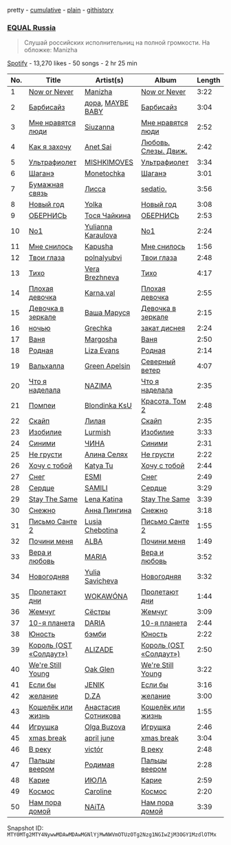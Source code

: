 pretty - [cumulative](/playlists/cumulative/37i9dQZF1DWWgdl6IRdIlO.md) - [plain](/playlists/plain/37i9dQZF1DWWgdl6IRdIlO) - [githistory](https://github.githistory.xyz/mackorone/spotify-playlist-archive/blob/main/playlists/plain/37i9dQZF1DWWgdl6IRdIlO)

### [EQUAL Russia](https://open.spotify.com/playlist/37i9dQZF1DWWgdl6IRdIlO)

> Слушай российских исполнительниц на полной громкости\. На обложке: Manizha

[Spotify](https://open.spotify.com/user/spotify) - 13,270 likes - 50 songs - 2 hr 25 min

| No. | Title | Artist(s) | Album | Length |
|---|---|---|---|---|
| 1 | [Now or Never](https://open.spotify.com/track/01riW7SzFIgnRk6gpOx5ZV) | [Manizha](https://open.spotify.com/artist/1Y53ZUhXBydAzILo4Qa0s1) | [Now or Never](https://open.spotify.com/album/0eCOfBgRoZdxy2HH0xhyuZ) | 3:22 |
| 2 | [Барбисайз](https://open.spotify.com/track/1AMf9lmFOmLmb0e57QB78e) | [дора](https://open.spotify.com/artist/2eiThpX5zH6LFmqP2HY1hL), [MAYBE BABY](https://open.spotify.com/artist/2u3ZpvdeLOLg3mIvQg0jZh) | [Барбисайз](https://open.spotify.com/album/3ONBhOKlsQ6MTyaWlM7EJE) | 3:04 |
| 3 | [Мне нравятся люди](https://open.spotify.com/track/5q9CIm5gpsl8P4bHzGmGsd) | [Siuzanna](https://open.spotify.com/artist/6Gk9dBiOslC7BfljIWmzj2) | [Мне нравятся люди](https://open.spotify.com/album/7MojnAvU91hJiLVAPQloRE) | 2:52 |
| 4 | [Как я захочу](https://open.spotify.com/track/3qeFo1ZTyQUQfHh221Zy12) | [Anet Sai](https://open.spotify.com/artist/36zuRyk8TRIW3TX6ocDcZU) | [Любовь\. Слезы\. Движ.](https://open.spotify.com/album/2zdB0u65TbPcCI7Z2b4Vea) | 2:42 |
| 5 | [Ультрафиолет](https://open.spotify.com/track/7FoerYSbSkdt0KJXK7GN7T) | [MISHKIMOVES](https://open.spotify.com/artist/3tPi8PgEaRRBE1KImqZJXY) | [Ультрафиолет](https://open.spotify.com/album/1PtnuNdKjw9EFwbMANfcTe) | 3:34 |
| 6 | [Шаганэ](https://open.spotify.com/track/135alLHYc5x2s7Lskg86QH) | [Monetochka](https://open.spotify.com/artist/0yp6xP5xe1qarfugfTixOK) | [Шаганэ](https://open.spotify.com/album/01hGNUwx6eY34HjoZCipgo) | 3:01 |
| 7 | [Бумажная связь](https://open.spotify.com/track/2BZhLzJNBHxxJvp04ieUOB) | [Лисса](https://open.spotify.com/artist/7JlgSWCSNCfzauyfa6Et1Q) | [sedatio.](https://open.spotify.com/album/0EtU9iXHJFgp8JVfRrLa75) | 3:56 |
| 8 | [Новый год](https://open.spotify.com/track/1DCJf7Xp73NgBKQSGe5bIu) | [Yolka](https://open.spotify.com/artist/1PAvmfu0TKYSVVWGl3uJNC) | [Новый год](https://open.spotify.com/album/77JfsvvtwenTx1hNg6Cia3) | 3:08 |
| 9 | [ОБЕРНИСЬ](https://open.spotify.com/track/3g1ABTEg1YeB32vi0Lsyf0) | [Тося Чайкина](https://open.spotify.com/artist/2Ibq1kUPUhSjoJVrvZEMrj) | [ОБЕРНИСЬ](https://open.spotify.com/album/2OFYsdakD3fixfV9pUngDO) | 2:53 |
| 10 | [No1](https://open.spotify.com/track/3tQWWY0beHO1rcDQjVBuSY) | [Yulianna Karaulova](https://open.spotify.com/artist/09tP2EPNNwU20jaHUgXBG2) | [No1](https://open.spotify.com/album/5ULtgAzvb9dKGI1jVTCi3P) | 2:24 |
| 11 | [Мне снилось](https://open.spotify.com/track/500XAjeZEFN1aTIm5z9Vo5) | [Kapusha](https://open.spotify.com/artist/4sJgqS19Zyls1vfbmj6pxr) | [Мне снилось](https://open.spotify.com/album/1af67NQveNO1rBIaK7Dcp5) | 1:56 |
| 12 | [Твои глаза](https://open.spotify.com/track/6Hlzc8m1gecVu356KjXTXZ) | [polnalyubvi](https://open.spotify.com/artist/3cmfyZ8hRHaN2CO9Qo4j35) | [Твои глаза](https://open.spotify.com/album/1rOhK8cGKHL7pkzNZ4Azvh) | 2:48 |
| 13 | [Тихо](https://open.spotify.com/track/2hFnL2i6g6FGGOqPtN5EjW) | [Vera Brezhneva](https://open.spotify.com/artist/3QN85cB7Cehb4ZLjpRW2Jt) | [Тихо](https://open.spotify.com/album/18j5BVvbohE89vHV5BGtaq) | 4:17 |
| 14 | [Плохая девочка](https://open.spotify.com/track/7xPkpS8o5ffhur3PAMl1Oy) | [Karna.val](https://open.spotify.com/artist/0eliZGdPRZ7tUoWd33maJC) | [Плохая девочка](https://open.spotify.com/album/7zJ33PAswKTryDqItxsVw5) | 2:55 |
| 15 | [Девочка в зеркале](https://open.spotify.com/track/4l23ArDuVHcqezvlrF69Cl) | [Ваша Маруся](https://open.spotify.com/artist/5THjY7lEX7J4desxLRNfuM) | [Девочка в зеркале](https://open.spotify.com/album/1l4MAb6YuwJMHmayXGew7c) | 2:15 |
| 16 | [ночью](https://open.spotify.com/track/3mnrWQ2eTXtZcDIwKOXtUk) | [Grechka](https://open.spotify.com/artist/61YHPtwv3WNByXbiX8cYFF) | [закат диснея](https://open.spotify.com/album/6cwAx95X0rjjUD9QFdVpig) | 2:24 |
| 17 | [Ваня](https://open.spotify.com/track/2PazRM8v4PrmbCHfG2CBsW) | [Margosha](https://open.spotify.com/artist/7Kx26fFoJxBAbOUUoZmWRN) | [Ваня](https://open.spotify.com/album/3MIhBl6bK144Y6HRl5Czg2) | 2:50 |
| 18 | [Родная](https://open.spotify.com/track/0I34xhutnZ33yOYrB8PnJD) | [Liza Evans](https://open.spotify.com/artist/34uLjhAZJbOcYI3pHkpSvD) | [Родная](https://open.spotify.com/album/4UN2wcGjAzTj7eTx0rPQcB) | 2:14 |
| 19 | [Вальхалла](https://open.spotify.com/track/4s9xAsGYR4PvifOUKY1cDa) | [Green Apelsin](https://open.spotify.com/artist/4bAoPku7d3g1A0P2MpZGjN) | [Северный ветер](https://open.spotify.com/album/1J750EGXt9Giw2K70pPrDB) | 4:07 |
| 20 | [Что я наделала](https://open.spotify.com/track/31MPdc2ExqAd0lJQqY24jD) | [NAZIMA](https://open.spotify.com/artist/7o2i4F3yH23usLaKvaSGMG) | [Что я наделала](https://open.spotify.com/album/3y2006nAF3kexQDsHetslz) | 2:35 |
| 21 | [Помпеи](https://open.spotify.com/track/5RdQBMyT4naceuLC7PQetY) | [Blondinka KsU](https://open.spotify.com/artist/1g9pzRy0QLdhIXSe4N811p) | [Красота\. Том 2](https://open.spotify.com/album/31tYb1VFmthlxtDAIZRD1b) | 2:48 |
| 22 | [Скайп](https://open.spotify.com/track/6dYKbOu03uyhYkTgXk62TV) | [Лилая](https://open.spotify.com/artist/2dDgcE5yC98ztZsKZxvpeh) | [Скайп](https://open.spotify.com/album/52clxz81wMHmORqFfPh15C) | 2:35 |
| 23 | [Изобилие](https://open.spotify.com/track/0SeqiKf5kIzNGZ9fHf783n) | [Lurmish](https://open.spotify.com/artist/2auT011jEBV2viu2oRTmGh) | [Изобилие](https://open.spotify.com/album/6CBMiLNNnrKToEQd2TS8pu) | 3:33 |
| 24 | [Синими](https://open.spotify.com/track/6xtrfUaj0tYlnGaBm1isCk) | [ЧИНА](https://open.spotify.com/artist/3yXSrv2VrjF2qB8sVYIbNw) | [Синими](https://open.spotify.com/album/2hRJiBzkK10KCwoSLH1OlA) | 2:31 |
| 25 | [Не грусти](https://open.spotify.com/track/1bxhaUswF2NLeaDwwPmuY7) | [Алина Селях](https://open.spotify.com/artist/5hm9Fq9Cxu0G5CPaZuHDuw) | [Не грусти](https://open.spotify.com/album/5a9eV7ZFaeP8N963Sjv6gE) | 2:22 |
| 26 | [Хочу с тобой](https://open.spotify.com/track/3DTknI2Ixv07q7Ti7C6trj) | [Katya Tu](https://open.spotify.com/artist/0wcPqQyamCHDLRMLzMlvzA) | [Хочу с тобой](https://open.spotify.com/album/7xXG4m820qHEKJHR8LlQZS) | 2:44 |
| 27 | [Снег](https://open.spotify.com/track/5KD84l4nA7hMNZ7MfF1ima) | [ESMI](https://open.spotify.com/artist/2eqkuoWXLUOoAmK2a7CEkX) | [Снег](https://open.spotify.com/album/6iitMQEic7QaUeBRe8m2MN) | 2:49 |
| 28 | [Сердце](https://open.spotify.com/track/5LI0cyq8Q4tJ7ROklhMWko) | [SAMILI](https://open.spotify.com/artist/6ruPn2PFbnOUQdN5Ic9D2H) | [Сердце](https://open.spotify.com/album/6zFPjh60QMzMnj5Jg2yuMt) | 3:29 |
| 29 | [Stay The Same](https://open.spotify.com/track/0DYmxI3dPUz9lBkdP0rb3C) | [Lena Katina](https://open.spotify.com/artist/5RfS9o5FOLPdO77H58h3oA) | [Stay The Same](https://open.spotify.com/album/2WbVt52bz6k4q5rRDvpI6j) | 3:39 |
| 30 | [Снежно](https://open.spotify.com/track/2XjrJ2OKFWqiCMYEdrDENB) | [Анна Пингина](https://open.spotify.com/artist/4pALRydVVLZwHq49n3791G) | [Снежно](https://open.spotify.com/album/1PeBep8O9dNfQFspguyc4d) | 3:18 |
| 31 | [Письмо Санте 2](https://open.spotify.com/track/0Gs4QsSznUA6igCIvFmwK5) | [Lusia Chebotina](https://open.spotify.com/artist/6HaPN2wOlwvk2sJvJrF0a5) | [Письмо Санте 2](https://open.spotify.com/album/0AWDcfjH4biWLLBrKp2Tje) | 1:55 |
| 32 | [Почини меня](https://open.spotify.com/track/0Lvo2baV0GP9jrQI2XYQrZ) | [ALBA](https://open.spotify.com/artist/0HFcsYrOoaAWu3emHJuvJl) | [Почини меня](https://open.spotify.com/album/5MbwkyF9TZXpR2wCd3WICl) | 1:49 |
| 33 | [Вера и любовь](https://open.spotify.com/track/3imMjl8voFI2vdqoJlH7wS) | [MARIA](https://open.spotify.com/artist/3LjF4vRUTiIuYG5ECz4fUv) | [Вера и любовь](https://open.spotify.com/album/4ijPhPXfxoieZWEP2X5xdF) | 3:52 |
| 34 | [Новогодняя](https://open.spotify.com/track/3rrFnLXRrEs8yXOsjHu8Y3) | [Yulia Savicheva](https://open.spotify.com/artist/0Y5iFEqyfy3mNg09ZC6b5t) | [Новогодняя](https://open.spotify.com/album/4lp6PEt2dpzOimiTIaZsXb) | 3:32 |
| 35 | [Пролетают дни](https://open.spotify.com/track/354zSu6pFIcu9nNGb4TO6D) | [WOKAWÓNA](https://open.spotify.com/artist/5KAPb2T9AMT7s96xxPbaiT) | [Пролетают дни](https://open.spotify.com/album/3hlcGQiOyJ894PPOIgew45) | 1:44 |
| 36 | [Жемчуг](https://open.spotify.com/track/6HnDiykFXLiQbiiDbVCFIM) | [Сёстры](https://open.spotify.com/artist/1anDkNxpUwY1IiJViMZZf6) | [Жемчуг](https://open.spotify.com/album/0RNNaz3AiIygjJ8iPxOE6a) | 3:09 |
| 37 | [10\-я планета](https://open.spotify.com/track/5sJRmVI6mJpCw9DlUTMaZM) | [DARIA](https://open.spotify.com/artist/7LiO6mExRqOojsVrY1Wcoa) | [10\-я планета](https://open.spotify.com/album/223wwyQaRFcrzlij7sutr8) | 2:44 |
| 38 | [Юность](https://open.spotify.com/track/7iMoWbnnsx2BthKiclLeoP) | [бэмби](https://open.spotify.com/artist/6Tzw04go6vVPd2G0NMH5x5) | [Юность](https://open.spotify.com/album/6OfvU7999eSZojejTMlotW) | 2:22 |
| 39 | [Король \(OST «Солдаут»\)](https://open.spotify.com/track/5Wd5GqAgl0vzaU3TZXKmcO) | [ALIZADE](https://open.spotify.com/artist/1EPZusBDP8yewhsaKtwktz) | [Король \(OST «Солдаут»\)](https://open.spotify.com/album/6Y6aZa5lt1pzGTLnBlRphh) | 2:50 |
| 40 | [We're Still Young](https://open.spotify.com/track/1RYzVm4glRGlTZw8kSZF32) | [Oak Glen](https://open.spotify.com/artist/2zS2pX7GUtR5voVkO2orYq) | [We're Still Young](https://open.spotify.com/album/4ZrmZ3ztJzEXtWfRDU38Fc) | 3:22 |
| 41 | [Если бы](https://open.spotify.com/track/6mhlCAS6CWfTNjqFHtR4Ct) | [JENIK](https://open.spotify.com/artist/4w72x3h3JaUAJuJdoVx15x) | [Если бы](https://open.spotify.com/album/2iOfp09qNzsVbvLXx7zn6O) | 3:16 |
| 42 | [желание](https://open.spotify.com/track/69d7dPBVn5pWKRO4MYBA3j) | [D.ZA](https://open.spotify.com/artist/0YpnpFmgUF4QVaJxnroM4t) | [желание](https://open.spotify.com/album/7zj2HagUpUj3HpQrZq0Jh4) | 3:00 |
| 43 | [Кошелёк или жизнь](https://open.spotify.com/track/63IFgfN6mkV6ryg1vUT4kV) | [Анастасия Сотникова](https://open.spotify.com/artist/4ltIFAsS40G7K1S50V3NkP) | [Кошелёк или жизнь](https://open.spotify.com/album/2iLPqgCQaAgXQ7wAGd6PKI) | 1:55 |
| 44 | [Игрушка](https://open.spotify.com/track/5xGp6CpMdHKlGEBlRNijBk) | [Olga Buzova](https://open.spotify.com/artist/6D0uq3URoqvg5EcTzEsNUa) | [Игрушка](https://open.spotify.com/album/2Gc29qYxH2DBI9pwv6lKLQ) | 2:46 |
| 45 | [xmas break](https://open.spotify.com/track/7lqyR5szlPkt9sz3dqDZYf) | [april june](https://open.spotify.com/artist/4WreACyfQITcXGx86xxYkG) | [xmas break](https://open.spotify.com/album/7GVLN36yynco60XmAYmuSQ) | 3:04 |
| 46 | [В реку](https://open.spotify.com/track/1KEQiIu4pSYF8pVKi1awwk) | [victór](https://open.spotify.com/artist/7iW3piJWGuc8EAkZtMMzAJ) | [В реку](https://open.spotify.com/album/5vdkCqcA4Gc5SPM0J7WLYw) | 2:48 |
| 47 | [Пальцы веером](https://open.spotify.com/track/6ItSery2B0bmqxj978GAb0) | [Родимая](https://open.spotify.com/artist/0JaaXyial0LiuBMa3ZM5mW) | [Пальцы веером](https://open.spotify.com/album/73oxoY1zSF3TaZdBPSbcUA) | 2:28 |
| 48 | [Карие](https://open.spotify.com/track/407JsWxHZ3IqbgSaHlqP6L) | [ИЮЛА](https://open.spotify.com/artist/4wzgkONawsnOpBL9wdyXZe) | [Карие](https://open.spotify.com/album/3aXizyPwZWl7fGCTdh765q) | 2:59 |
| 49 | [Космос](https://open.spotify.com/track/1s7QxuUQTJ5mj1u4ulerEb) | [Caroline](https://open.spotify.com/artist/6gyAUZxleWj1WbUcAEeJUx) | [Космос](https://open.spotify.com/album/5ck5bZFRH2hcx6jA0tONFL) | 2:20 |
| 50 | [Нам пора домой](https://open.spotify.com/track/21FSa82Oe8RTyyc2y42HKO) | [NAiTA](https://open.spotify.com/artist/2TKNq5yBBjhAPBL3cQl5Lk) | [Нам пора домой](https://open.spotify.com/album/2XiBOkcnukHSUZ806SGwPl) | 3:39 |

Snapshot ID: `MTY0MTg2MTY4NywwMDAwMDAwMGNlYjMwNWVmOTUzOTg2Nzg1NGIwZjM3OGY1MzdlOTMx`